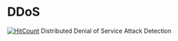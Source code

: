 # DDoS
[![HitCount](https://hits.dwyl.com/Pooja292000/DDoS.svg?style=flat-square)](http://hits.dwyl.com/Pooja292000/DDoS)
Distributed Denial of Service Attack Detection
